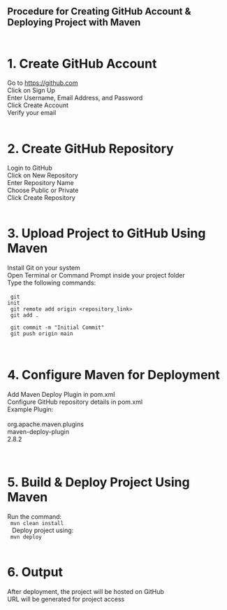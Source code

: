 ## Procedure for Creating GitHub Account & Deploying Project with Maven<br><br>
# 1. Create GitHub Account<br>
Go to https://github.com<br>
Click on Sign Up<br>
Enter Username, Email Address, and Password<br>
Click Create Account<br>
Verify your email<br><br>
# 2. Create GitHub Repository<br>
Login to GitHub<br>
Click on New Repository<br>
Enter Repository Name<br>
Choose Public or Private<br>
Click Create Repository<br><br>
# 3. Upload Project to GitHub Using Maven<br>
Install Git on your system<br>
Open Terminal or Command Prompt inside your project folder<br>
Type the following commands:<br><br>
<code>
git init  <br>
git remote add origin <repository_link>  <br>
git add .  <br>
git commit -m "Initial Commit"  <br>
git push origin main <br> 
</code><br>
# 4. Configure Maven for Deployment<br>
Add Maven Deploy Plugin in pom.xml<br>
Configure GitHub repository details in pom.xml<br>
Example Plugin:<br>
<plugin><br>
    <groupId>org.apache.maven.plugins</groupId><br>
    <artifactId>maven-deploy-plugin</artifactId><br>
    <version>2.8.2</version><br>
</plugin>
<br><br>
# 5. Build & Deploy Project Using Maven<br>

Run the command:<br>
<code>
mvn clean install  <br>
</code>
Deploy project using:<br>
<code>
mvn deploy 
</code><br><br>
# 6. Output<br>
After deployment, the project will be hosted on GitHub<br>
URL will be generated for project access<br>
